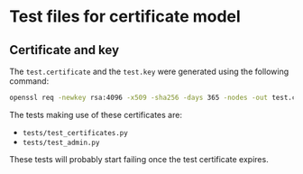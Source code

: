# Test files for certificate model

## Certificate and key

The `test.certificate` and the `test.key` were generated using the following command:

```bash
openssl req -newkey rsa:4096 -x509 -sha256 -days 365 -nodes -out test.certificate -keyout test.key
```

The tests making use of these certificates are:
- `tests/test_certificates.py`
- `tests/test_admin.py`

These tests will probably start failing once the test certificate expires.
